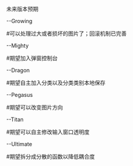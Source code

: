 未来版本预期

--Growing

#可以处理过大或者损坏的图片了；回滚机制已完善

--Mighty

#期望加入弹窗控制台

--Dragon

#期望自主加入分类以及分类类别本地保存

--Pegasus

#期望可以改变图片方向

--Titan

#期望可以自主修改输入窗口透明度

--Ultimate

#期望拆分成分散的函数以降低耦合度